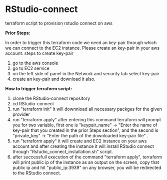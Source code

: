 # RStudio-connect
terraform script to provision rstudio connect on aws

**Prior Steps:**

In order to trigger this terraform code we need an key-pair through which we can connect to the EC2 instance. Please create an key-pair in your aws account.
steps to create key-pair
  1. go to the aws console
  2. go to EC2 service
  3. on the left side of panel in the Network and security tab select key-pair
  4. create an key-pair and download it also.

**How to trigger terraform script:**
 1. clone the RStudio-connect repository
 2. cd RStudio-connect
 3. run "terraform init" it will downnload all necessary packges for the given provider
 4. run "terraform apply" after entering this command terraform will prompt you for two variable, first one is "keypair_name" -> "Enter the name of key-pair that you created in the prior Steps section", and the second is "private_key" -> "Enter the path of the downloaded key-pair file" .
 5. run "terraform apply" it will create and EC2 instance on your aws account and after creating the instance it will install RStudio connect through "Rstudio_connect_installation.sh" script.
 6. after successfull execution of the command "terraform apply", terraform will print public ip of the instance as an output on the screen, copy that public ip and hit "public_ip:3939" on any browser, you will be redirected to the RStudio connect. 
